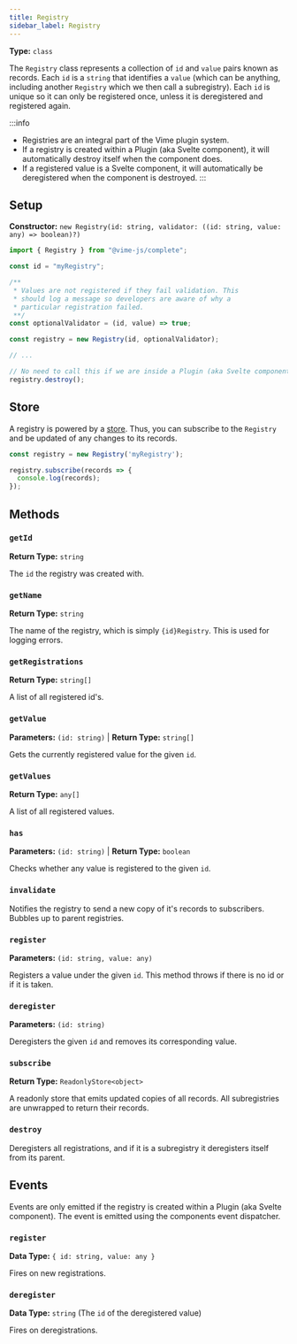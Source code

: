 ```yaml
---
title: Registry
sidebar_label: Registry
---
```


**Type:** `class`

The `Registry` class represents a collection of `id` and `value` pairs known as records. Each `id` is a `string`
that identifies a `value` (which can be anything, including another `Registry` which we then call a subregistry).
Each `id` is unique so it can only be registered once, unless it is deregistered and registered again.

:::info
- Registries are an integral part of the Vime plugin system.
- If a registry is created within a Plugin (aka Svelte component), it will automatically destroy itself when the component does.
- If a registered value is a Svelte component, it will automatically be deregistered when the component is destroyed.
:::

## Setup

**Constructor:** `new Registry(id: string, validator: ((id: string, value: any) => boolean)?)`

```js
import { Registry } from "@vime-js/complete";

const id = "myRegistry";

/**
 * Values are not registered if they fail validation. This 
 * should log a message so developers are aware of why a 
 * particular registration failed.
 **/
const optionalValidator = (id, value) => true;

const registry = new Registry(id, optionalValidator);

// ...

// No need to call this if we are inside a Plugin (aka Svelte component).
registry.destroy();
```

## Store

A registry is powered by a [store][svelte-store]. Thus, you can subscribe to the `Registry` and 
be updated of any changes to its records.

```js
const registry = new Registry('myRegistry');

registry.subscribe(records => {
  console.log(records);
});
```

[svelte-store]: https://svelte.dev/docs#svelte_store

## Methods

### `getId`

**Return Type:** `string`

The `id` the registry was created with.

### `getName`

**Return Type:** `string`

The name of the registry, which is simply `{id}Registry`. This is used for logging errors.

### `getRegistrations`

**Return Type:** `string[]`

A list of all registered id's.

### `getValue`

**Parameters:** `(id: string)` | **Return Type:** `string[]`

Gets the currently registered value for the given `id`.

### `getValues`

**Return Type:** `any[]`

A list of all registered values.

### `has`

**Parameters:** `(id: string)` | **Return Type:** `boolean`

Checks whether any value is registered to the given `id`.

### `invalidate`

Notifies the registry to send a new copy of it's records to subscribers. Bubbles up to parent registries.

### `register`

**Parameters:** `(id: string, value: any)`

Registers a value under the given `id`. This method throws if there is no id or if it is taken.

### `deregister`

**Parameters:** `(id: string)`

Deregisters the given `id` and removes its corresponding value.

### `subscribe`

**Return Type:** `ReadonlyStore<object>`

A readonly store that emits updated copies of all records. All subregistries are unwrapped to return their records.

### `destroy`

Deregisters all registrations, and if it is a subregistry it deregisters itself from its parent.

## Events

Events are only emitted if the registry is created within a Plugin (aka Svelte component). The event
is emitted using the components event dispatcher.

### `register`

**Data Type:** `{ id: string, value: any }`

Fires on new registrations.

### `deregister`

**Data Type:** `string` (The `id` of the deregistered value)

Fires on deregistrations.